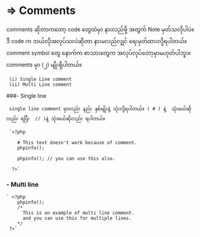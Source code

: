 # => Comments 

   comments ဆိုတာကတော့ code တွေထဲမှာ နားလည်ဖို့ အတွက် Note မှတ်သလိုပါပဲ။ ဒီ code က ဘယ်လိုအလုပ်သလဲဆိုတာ နားမလည်လျှင် ရေးမှတ်ထားလို့ရပါတယ်။ comment symbol တွေ နောက်က စာသားတွေက အလုပ်လုပ်တော့မှာမဟုတ်ပါဘူး။  comments မှာ (၂) မျိုးရှိပါတယ်။
   
     (i) Single Line comment 
     (ii) Multi Line comment 
   
###- Single line 

     single line comment မှာလည်း နည်း နှစ်မျိုးနဲ့ သုံးလို့ရပါတယ်။ ( # ) နဲ့  သုံးမယ်ဆိုလည်း ရပြီး  // )နဲ့ သုံးမယ်ဆိုလည်း ရပါတယ်။ 
    
     `<?php
     
        # This text doesn't work because of comment.
        phpinfo(); 
        
        phpinfo(); // you can use this also. 
        
      ?>`



### - Multi line  
    ` <?php
        phpinfo(); 
        /* 
          This is an example of multi line comment.
          and you can use this for multiple lines.
        */
     ?>`
